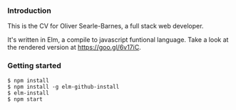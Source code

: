 ### Introduction

This is the CV for Oliver Searle-Barnes, a full stack web developer.

It's written in Elm, a compile to javascript funtional language. Take a look at the rendered version at https://goo.gl/6v17iC.

### Getting started

```
$ npm install
$ npm install -g elm-github-install
$ elm-install
$ npm start
```
